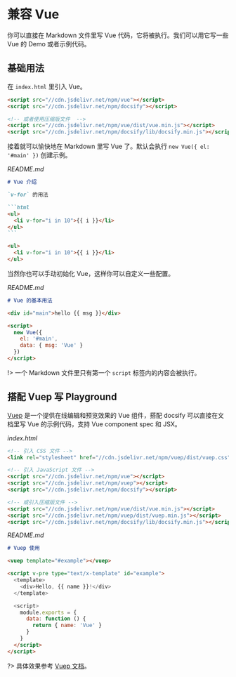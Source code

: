 # 兼容 Vue

你可以直接在 Markdown 文件里写 Vue 代码，它将被执行。我们可以用它写一些 Vue 的 Demo 或者示例代码。


## 基础用法

在 `index.html` 里引入 Vue。

```html
<script src="//cdn.jsdelivr.net/npm/vue"></script>
<script src="//cdn.jsdelivr.net/npm/docsify"></script>

<!-- 或者使用压缩版文件  -->
<script src="//cdn.jsdelivr.net/npm/vue/dist/vue.min.js"></script>
<script src="//cdn.jsdelivr.net/npm/docsify/lib/docsify.min.js"></script>
```

接着就可以愉快地在 Markdown 里写 Vue 了。默认会执行 `new Vue({ el: '#main' })` 创建示例。

*README.md*

````markdown
# Vue 介绍

`v-for` 的用法

```html
<ul>
  <li v-for="i in 10">{{ i }}</li>
</ul>
```

<ul>
  <li v-for="i in 10">{{ i }}</li>
</ul>
````

当然你也可以手动初始化 Vue，这样你可以自定义一些配置。

*README.md*

```markdown
# Vue 的基本用法

<div id="main">hello {{ msg }}</div>

<script>
  new Vue({
    el: '#main',
    data: { msg: 'Vue' }
  })
</script>
```

!> 一个 Markdown 文件里只有第一个 `script` 标签内的内容会被执行。

## 搭配 Vuep 写 Playground

[Vuep](https://github.com/QingWei-Li/vuep) 是一个提供在线编辑和预览效果的 Vue 组件，搭配 docsify 可以直接在文档里写 Vue 的示例代码，支持 Vue component spec 和 JSX。

*index.html*

```html
<!-- 引入 CSS 文件 -->
<link rel="stylesheet" href="//cdn.jsdelivr.net/npm/vuep/dist/vuep.css">

<!-- 引入 JavaScript 文件 -->
<script src="//cdn.jsdelivr.net/npm/vue"></script>
<script src="//cdn.jsdelivr.net/npm/vuep"></script>
<script src="//cdn.jsdelivr.net/npm/docsify"></script>

<!-- 或引入压缩版文件 -->
<script src="//cdn.jsdelivr.net/npm/vue/dist/vue.min.js"></script>
<script src="//cdn.jsdelivr.net/npm/vuep/dist/vuep.min.js"></script>
<script src="//cdn.jsdelivr.net/npm/docsify/lib/docsify.min.js"></script>
```

*README.md*
```markdown
# Vuep 使用

<vuep template="#example"></vuep>

<script v-pre type="text/x-template" id="example">
  <template>
    <div>Hello, {{ name }}!</div>
  </template>

  <script>
    module.exports = {
      data: function () {
        return { name: 'Vue' }
      }
    }
  </script>
</script>
```


?> 具体效果参考 [Vuep 文档](https://qingwei-li.github.io/vuep/)。
